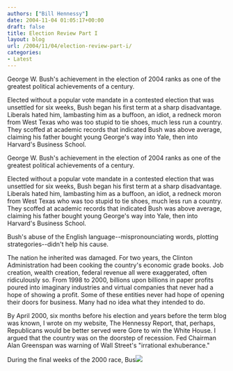 ```yaml
---
authors: ["Bill Hennessy"]
date: 2004-11-04 01:05:17+00:00
draft: false
title: Election Review Part I
layout: blog
url: /2004/11/04/election-review-part-i/
categories:
- Latest
---
```


George W. Bush's achievement in the election of 2004 ranks as one of the greatest political achievements of a century.







Elected without a popular vote mandate in a contested election that was unsettled for six weeks, Bush began his first term at a sharp disadvantage. Liberals hated him, lambasting him as a buffoon, an idiot, a redneck moron from West Texas who was too stupid to tie shoes, much less run a country. They scoffed at academic records that indicated Bush was above average, claiming his father bought young George's way into Yale, then into Harvard's Business School.







George W. Bush's achievement in the election of 2004 ranks as one of the greatest political achievements of a century.







Elected without a popular vote mandate in a contested election that was unsettled for six weeks, Bush began his first term at a sharp disadvantage. Liberals hated him, lambasting him as a buffoon, an idiot, a redneck moron from West Texas who was too stupid to tie shoes, much less run a country. They scoffed at academic records that indicated Bush was above average, claiming his father bought young George's way into Yale, then into Harvard's Business School.







Bush's abuse of the English language--mispronounciating words, plotting strategories--didn't help his cause.







The nation he inherited was damaged. For two years, the Clinton Administration had been cooking the country's economic grade books. Job creation, wealth creation, federal revenue all were exaggerated, often ridiculously so. From 1998 to 2000, billions upon billions in paper profits poured into imaginary industries and virtual companies that never had a hope of showing a profit. Some of these entities never had hope of opening their doors for business. Many had no idea what they intended to do.







By April 2000, six months before his election and years before the term blog was known, I wrote on my website, The Hennessy Report, that, perhaps, Republicans would be better served were Gore to win the White House. I argued that the country was on the doorstep of recession. Fed Chairman Alan Greenspan was warning of Wall Street's "irrational exhuberance."







During the final weeks of the 2000 race, Bus![](https://blog.billhennessy.com/aggbug.aspx?PostID=520)

